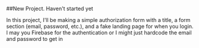 ##New Project. Haven't started yet

In this project, I'll be making a simple authorization form with a title, a form section (email, password, etc.), and a fake landing page for when you login.
I may you Firebase for the authentication or I might just hardcode the email and password to get in
